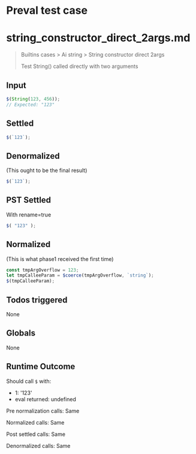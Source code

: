 # Preval test case

# string_constructor_direct_2args.md

> Builtins cases > Ai string > String constructor direct 2args
>
> Test String() called directly with two arguments

## Input

`````js filename=intro
$(String(123, 456));
// Expected: "123"
`````


## Settled


`````js filename=intro
$(`123`);
`````


## Denormalized
(This ought to be the final result)

`````js filename=intro
$(`123`);
`````


## PST Settled
With rename=true

`````js filename=intro
$( "123" );
`````


## Normalized
(This is what phase1 received the first time)

`````js filename=intro
const tmpArgOverflow = 123;
let tmpCalleeParam = $coerce(tmpArgOverflow, `string`);
$(tmpCalleeParam);
`````


## Todos triggered


None


## Globals


None


## Runtime Outcome


Should call `$` with:
 - 1: '123'
 - eval returned: undefined

Pre normalization calls: Same

Normalized calls: Same

Post settled calls: Same

Denormalized calls: Same
